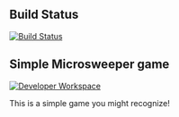 Build Status
------------
[![Build Status](https://travis-ci.org/jamesfalkner/microsweeper-js.svg?branch=master)](https://travis-ci.org/jamesfalkner/microsweeper-js)


Simple Microsweeper game
------------------------
[![Developer Workspace](https://che.openshift.io/factory/resources/factory-contribute.svg)](http://codeready-codeready.apps.crwd.rh-apps.org/f?id=factoryxxkvntrze9du0gzn)

This is a simple game you might recognize!
